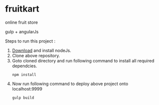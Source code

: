 # fruitkart
online fruit store

gulp + angularJs

Steps to run this project : 

1. [Download](https://nodejs.org/en/download/) and install nodeJs.
2. Clone above repository.
3. Goto cloned directory and run following command to install all required dependcies.
   ```
   npm install
   ```
4. Now run following command to deploy above project onto localhost:9999
   ```
   gulp build
   ```
